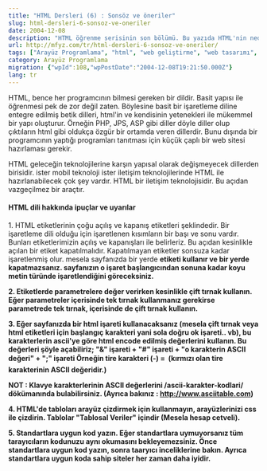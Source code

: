 ```yaml
---
title: "HTML Dersleri (6) : Sonsöz ve öneriler"
slug: html-dersleri-6-sonsoz-ve-oneriler
date: 2004-12-08
description: "HTML öğrenme serisinin son bölümü. Bu yazıda HTML'nin neden önemli olduğu, geleceği ve standartlara uygun, temiz kod yazmak için ipuçları ve öneriler yer alıyor."
url: http://mfyz.com/tr/html-dersleri-6-sonsoz-ve-oneriler/
tags: ["Arayüz Programlama", "html", "web geliştirme", "web tasarımı", "standartlar", "ipuçları", "sonsöz"]
category: Arayüz Programlama
migration: {"wpId":108,"wpPostDate":"2004-12-08T19:21:50.000Z"}
lang: tr
---
```


HTML, bence her programcının bilmesi gereken bir dildir. Basit yapısı ile öğrenmesi pek de zor değil zaten. Böylesine basit bir işaretleme diline entegre edilmiş betik dilleri, html'in ve kendisinin yetenekleri ile mükemmel bir yapı oluşturur. Örneğin PHP, JPS, ASP gibi diller döyle diller olup çıktıların html gibi oldukça özgür bir ortamda veren dillerdir. Bunu dışında bir programcının yaptığı programları tanıtması için küçük çaplı bir web sitesi hazırlaması gerekir.

HTML geleceğin teknolojilerine karşın yapısal olarak değişmeyecek dillerden birisidir. ister mobil teknoloji ister iletişim teknolojilerinde HTML ile hazırlanabilecek çok şey vardır. HTML bir iletişim teknolojisidir. Bu açıdan vazgeçilmez bir araçtır.

#### HTML dili hakkında ipuçlar ve uyarılar

1\. HTML etiketlerinin çoğu açılış ve kapanış etiketleri şeklindedir. Bir işaretleme dili olduğu için işaretlenen kısımların bir başı ve sonu vardır. Bunları etiketlerimizin açılış ve kapanışları ile belirleriz. Bu açıdan kesinlikle açılan bir etiket kapatılmalıdır. Kapatılmayan etiketler sonsuza kadar işaretlenmiş olur. mesela sayfanızda bir yerde <b> etiketi kullanır ve bir yerde kapatmazsanız. sayfanızın o işaret başlangıcından sonuna kadar koyu metin türünde işaretlendiğini göreceksiniz.

2\. Etiketlerde parametrelere değer verirken kesinlikle çift tırnak kullanın. Eğer parametreler içerisinde tek tırnak kullanmanız gerekirse parametrede tek tırnak, içerisinde de çift tırnak kullanın.

3\. Eğer sayfanızda bir html işareti kullanacaksanız (mesela çift tırnak veya html etiketleri için başlangıç karakteri yani sola doğru ok işareti.. vb), bu karakterlerin ascii'ye göre html encode edilmiş değerlerini kullanın. Bu değerleri şöyle açabiliriz; "&" işareti + "#" işareti + "o karakterin ASCII değeri" + ";" işareti Örneğin tire karakteri (-) = &#150; (kırmızı olan tire karakterinin ASCII değeridir.)

**NOT :** Klavye karakterlerinin ASCII değerlerini /ascii-karakter-kodlari/ dökümanında bulabilirsiniz. (Ayrıca bakınız : http://www.asciitable.com)

4\. HTML'de tabloları arayüz çizdirmek için kullanmayın, arayüzlerinizi css ile çizdirin. Tablolar "Tablosal Veriler" içindir (Mesela hesap cetveli).

5\. Standartlara uygun kod yazın. Eğer standartlara uymuyorsanız tüm tarayıcıların kodunuzu aynı okumasını bekleyemezsiniz. Önce standartlara uygun kod yazın, sonra taaryıcı inceliklerine bakın. Ayrıca standartlara uygun koda sahip siteler her zaman daha iyidir.